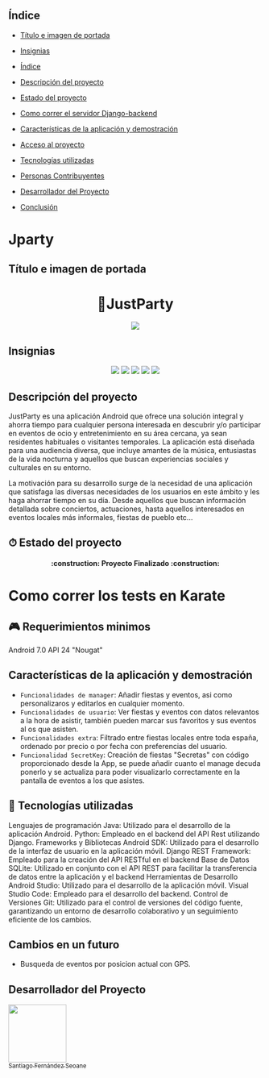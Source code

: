 
## Índice

* [Título e imagen de portada](#Título-e-imagen-de-portada)

* [Insignias](#insignias)

* [Índice](#índice)

* [Descripción del proyecto](#descripción-del-proyecto)

* [Estado del proyecto](#Estado-del-proyecto)

* [Como correr el servidor Django-backend](#Redireccion_correr_backend)

* [Características de la aplicación y demostración](#Características-de-la-aplicación-y-demostración)

* [Acceso al proyecto](#acceso-proyecto)

* [Tecnologías utilizadas](#tecnologías-utilizadas)

* [Personas Contribuyentes](#personas-contribuyentes)

* [Desarrollador del Proyecto](#desarrollador)

* [Conclusión](#conclusión)

# Jparty

## Título e imagen de portada
<h1 align="center">🎈JustParty</h1>
<p align="center">
  <img src="https://raw.githubusercontent.com/SantiFdezz/JustPartyApp/main/doc/logo/logojparty_white_512.png">
</p>

 ## Insignias
 <p align="center">
   <img src="https://img.shields.io/badge/STATUS-EN%20DESAROLLO-green">
   <img src="https://img.shields.io/badge/-Python-61DAFB?logo=python&logoColor=white&style=plastic&color=674EA7">
   <img src="https://img.shields.io/badge/-Django-61DAFB?logo=django&logoColor=white&style=plastic&color=674EA7">
   <img src="https://img.shields.io/badge/-Java-61DAFB?logo=openjdk&logoColor=whie&style=plastic&color=674EA7">
   <img src="https://img.shields.io/github/stars/SantiFdezz?style=social">
   </p>

 
## Descripción del proyecto
JustParty es una aplicación Android que ofrece una solución integral y ahorra tiempo para cualquier persona interesada en descubrir y/o participar en eventos de ocio y entretenimiento en su área cercana, ya sean residentes habituales o visitantes temporales. La aplicación está diseñada para una audiencia diversa, que incluye amantes de la música, entusiastas de la vida nocturna y aquellos que buscan experiencias sociales y culturales en su entorno.

La motivación para su desarrollo surge de la necesidad de una aplicación que satisfaga las diversas necesidades de los usuarios en este ámbito y les haga ahorrar tiempo en su día. Desde aquellos que buscan información detallada sobre conciertos, actuaciones, hasta aquellos interesados en eventos locales más informales, fiestas de pueblo etc...


## ⏱ Estado del proyecto

<h4 align="center">:construction: Proyecto Finalizado :construction:</h4>

# Como correr los tests en Karate

## 🎮 Requerimientos minimos
Android 7.0 API 24 "Nougat"

## Características de la aplicación y demostración

* `Funcionalidades de manager`: Añadir fiestas y eventos, asi como personalizaros y editarlos en cualquier momento.
* `Funcionalidades de usuario`: Ver fiestas y eventos con datos relevantos a la hora de asistir, también pueden marcar sus favoritos y sus eventos al os que asisten.
* `Funcionalidades extra`: Filtrado entre fiestas locales entre toda españa, ordenado por precio o por fecha con preferencias del usuario.
* `Funcionalidad SecretKey`: Creación de fiestas "Secretas" con código proporcionado desde la App, se puede añadir cuanto el manage decuda ponerlo y se actualiza para poder visualizarlo correctamente en la pantalla de eventos a los que asistes.


## 🤖 Tecnologías utilizadas
Lenguajes de programación
  Java: Utilizado para el desarrollo de la aplicación Android.
  Python: Empleado en el backend del API Rest utilizando Django.
Frameworks y Bibliotecas
  Android SDK: Utilizado para el desarrollo de la interfaz de usuario en la aplicación móvil.
  Django REST Framework: Empleado para la creación del API RESTful en el backend
Base de Datos
  SQLite: Utilizado en conjunto con el API REST para facilitar la transferencia de datos entre la aplicación y el backend
Herramientas de Desarrollo
  Android Studio: Utilizado para el desarrollo de la aplicación móvil.
  Visual Studio Code: Empleado para el desarrollo del backend.
Control de Versiones
  Git: Utilizado para el control de versiones del código fuente, garantizando un entorno de desarrollo colaborativo y un seguimiento eficiente de los cambios.

## Cambios en un futuro
 - Busqueda de eventos por posicion actual con GPS.

## Desarrollador del Proyecto
[<img src="https://avatars.githubusercontent.com/u/145338461?v=4" width=115><br><sub>Santiago Fernández Seoane</sub>](https://github.com/SantiFdezz)